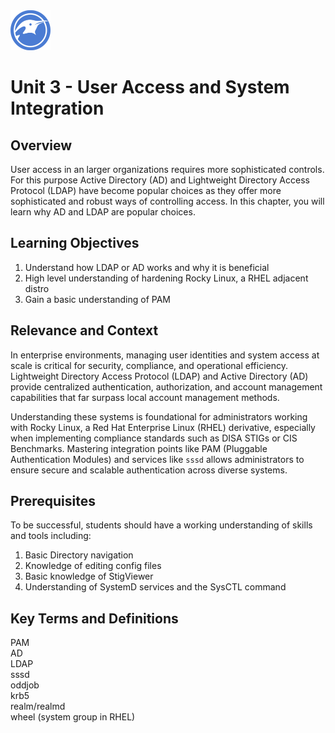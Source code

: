 <div class="flex-container">
        <img src="https://github.com/ProfessionalLinuxUsersGroup/img/blob/main/Assets/Logos/ProLUG_Round_Transparent_LOGO.png?raw=true" width="64" height="64"></img>
    <p>
        <h1>Unit 3 - User Access and System Integration</h1>
    </p>
</div>

## Overview

User access in an larger organizations requires more sophisticated controls. For this purpose Active Directory (AD) and Lightweight Directory Access Protocol (LDAP) have become popular choices as they offer more sophisticated and robust ways of controlling access.
In this chapter, you will learn why AD and LDAP are popular choices.

## Learning Objectives

1. Understand how LDAP or AD works and why it is beneficial
2. High level understanding of hardening Rocky Linux, a RHEL adjacent distro
3. Gain a basic understanding of PAM 

## Relevance and Context

In enterprise environments, managing user identities and system access at scale is critical for security, compliance, and operational efficiency. Lightweight Directory Access Protocol (LDAP) and Active Directory (AD) provide centralized authentication, authorization, and account management capabilities that far surpass local account management methods. 

Understanding these systems is foundational for administrators working with Rocky Linux, a Red Hat Enterprise Linux (RHEL) derivative, especially when implementing compliance standards such as DISA STIGs or CIS Benchmarks. Mastering integration points like PAM (Pluggable Authentication Modules) and services like `sssd` allows administrators to ensure secure and scalable authentication across diverse systems.

## Prerequisites

To be successful, students should have a working understanding of skills and tools including:

1. Basic Directory navigation
2. Knowledge of editing config files
3. Basic knowledge of StigViewer
4. Understanding of SystemD services and the SysCTL command

## Key Terms and Definitions

PAM  
AD  
LDAP  
sssd  
oddjob  
krb5  
realm/realmd  
wheel (system group in RHEL)

